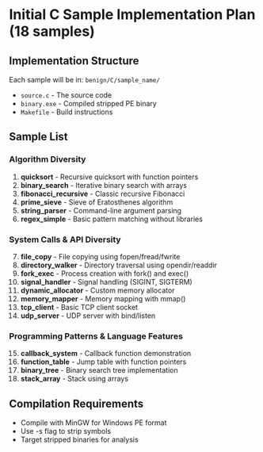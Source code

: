 # Initial C Sample Implementation Plan (18 samples)

## Implementation Structure
Each sample will be in: `benign/C/sample_name/`
- `source.c` - The source code
- `binary.exe` - Compiled stripped PE binary  
- `Makefile` - Build instructions

## Sample List

### Algorithm Diversity
1. **quicksort** - Recursive quicksort with function pointers
2. **binary_search** - Iterative binary search with arrays
3. **fibonacci_recursive** - Classic recursive Fibonacci
4. **prime_sieve** - Sieve of Eratosthenes algorithm
5. **string_parser** - Command-line argument parsing
6. **regex_simple** - Basic pattern matching without libraries

### System Calls & API Diversity
7. **file_copy** - File copying using fopen/fread/fwrite
8. **directory_walker** - Directory traversal using opendir/readdir
9. **fork_exec** - Process creation with fork() and exec()
10. **signal_handler** - Signal handling (SIGINT, SIGTERM)
11. **dynamic_allocator** - Custom memory allocator
12. **memory_mapper** - Memory mapping with mmap()
13. **tcp_client** - Basic TCP client socket
14. **udp_server** - UDP server with bind/listen

### Programming Patterns & Language Features
15. **callback_system** - Callback function demonstration
16. **function_table** - Jump table with function pointers
17. **binary_tree** - Binary search tree implementation
18. **stack_array** - Stack using arrays

## Compilation Requirements
- Compile with MinGW for Windows PE format
- Use -s flag to strip symbols
- Target stripped binaries for analysis